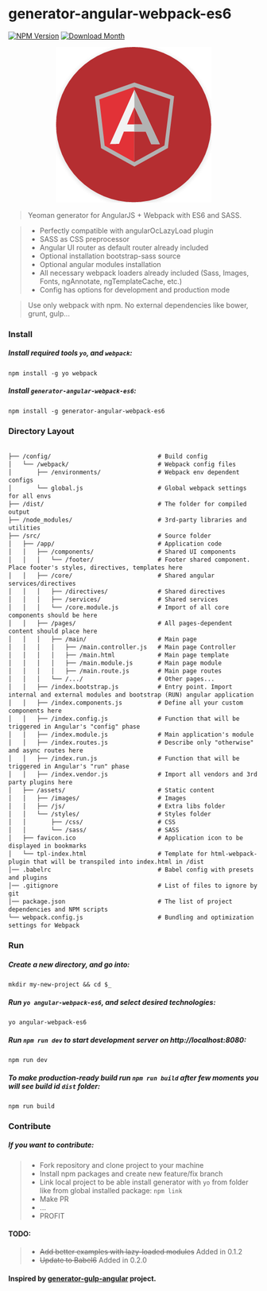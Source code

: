 # generator-angular-webpack-es6

[![NPM Version](http://img.shields.io/npm/v/generator-angular-webpack-es6.svg?style=flat-square)](https://www.npmjs.com/package/generator-angular-webpack-es6)
[![Download Month](http://img.shields.io/npm/dm/generator-angular-webpack-es6.svg?style=flat-square)](https://www.npmjs.com/package/generator-angular-webpack-es6)

<div style="text-align:center" align="center">
	<img src="generators/app/angular.png" alt="generator-angular-webpack-es6">
</div>

> Yeoman generator for AngularJS + Webpack with ES6 and SASS.

> * Perfectly compatible with angularOcLazyLoad plugin
> * SASS as CSS preprocessor
> * Angular UI router as default router already included
> * Optional installation bootstrap-sass source
> * Optional angular modules installation
> * All necessary webpack loaders already included (Sass, Images, Fonts, ngAnnotate, ngTemplateCache, etc.)
> * Config has options for development and production mode

> Use only webpack with npm. No external dependencies like bower, grunt, gulp...

### Install

##### Install required tools `yo`, and `webpack`:
```
npm install -g yo webpack
```

##### Install `generator-angular-webpack-es6`:
```
npm install -g generator-angular-webpack-es6
```

### Directory Layout

```shell

├── /config/                              # Build config
│   └── /webpack/                         # Webpack config files
│   	├── /environments/                # Webpack env dependent configs
│   	└── global.js                     # Global webpack settings for all envs
├── /dist/                                # The folder for compiled output
├── /node_modules/                        # 3rd-party libraries and utilities
├── /src/                                 # Source folder
│   ├── /app/                             # Application code
│   │	├── /components/                  # Shared UI components
│   │	│	└── /footer/                  # Footer shared component. Place footer's styles, directives, templates here
│   │	├── /core/                        # Shared angular services/directives
│   │	│	├── /directives/              # Shared directives
│   │	│	├── /services/                # Shared services
│   │	│	└── /core.module.js           # Import of all core components should be here
│   │	├── /pages/                       # All pages-dependent content should place here
│   │	│	├── /main/                    # Main page
│   │	│	│	├── /main.controller.js   # Main page Controller
│   │	│	│	├── /main.html            # Main page template
│   │	│	│	├── /main.module.js       # Main page module
│   │	│	│	├── /main.route.js        # Main page routes
│   │   │   └── /.../                     # Other pages...
│   │	├── /index.bootstrap.js           # Entry point. Import internal and external modules and bootstrap (RUN) angular application
│   │	├── /index.components.js          # Define all your custom components here
│   │	├── /index.config.js              # Function that will be triggered in Angular's "config" phase
│   │	├── /index.module.js              # Main application's module
│   │	├── /index.routes.js              # Describe only "otherwise" and async routes here
│   │	├── /index.run.js                 # Function that will be triggered in Angular's "run" phase
│   │	├── /index.vendor.js              # Import all vendors and 3rd party plugins here
│   ├── /assets/                          # Static content
│   │	├── /images/                      # Images
│   │	├── /js/                          # Extra libs folder
│   │	└── /styles/                      # Styles folder
│   │		├── /css/                     # CSS
│   │		└── /sass/  		          # SASS
│   ├── favicon.ico                       # Application icon to be displayed in bookmarks
│   └── tpl-index.html                    # Template for html-webpack-plugin that will be transpiled into index.html in /dist
│── .babelrc                              # Babel config with presets and plugins
│── .gitignore                            # List of files to ignore by git
│── package.json                          # The list of project dependencies and NPM scripts
└── webpack.config.js                     # Bundling and optimization settings for Webpack
```

### Run

##### Create a new directory, and go into:
```
mkdir my-new-project && cd $_
```

##### Run `yo angular-webpack-es6`, and select desired technologies:
```
yo angular-webpack-es6
```

##### Run `npm run dev` to start development server on http://localhost:8080:
```
npm run dev
```

##### To make production-ready build run `npm run build` after few moments you will see build id `dist` folder:
```
npm run build
```

### Contribute

##### If you want to contribute:
> * Fork repository and clone project to your machine
> * Install npm packages and create new feature/fix branch
> * Link local project to be able install generator with `yo` from folder like from global installed package:
> ``` npm link ```
> * Make PR
> * ...
> * PROFIT

#### TODO:
> * ~~Add better examples with lazy-loaded modules~~ Added in 0.1.2
> * ~~Update to Babel6~~ Added in 0.2.0

#### Inspired by [generator-gulp-angular](https://github.com/Swiip/generator-gulp-angular) project.